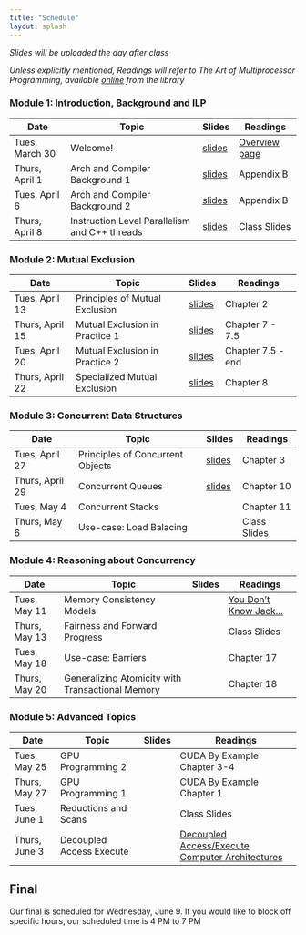 ```yaml
---
title: "Schedule"
layout: splash
---
```


_Slides will be uploaded the day after class_

_Unless explicitly mentioned, Readings will refer to The Art of Multiprocessor Programming, available [online](https://ucsc.primo.exlibrisgroup.com/permalink/01CDL_SCR_INST/epaiir/alma991025069492304876) from the library_

### Module 1: Introduction, Background and ILP

| Date             | Topic    | Slides |   Readings
|------------------|----------|--------|----------------
| Tues, March 30   | Welcome!                       | [slides](lectures/March30.pdf) | [Overview page](https://sorensenucsc.github.io/CSE113-2021/overview.html)
| Thurs, April 1   | Arch and Compiler Background 1  | [slides](lectures/April1.pdf) | Appendix B
| Tues, April 6    | Arch and Compiler Background 2  | [slides](lectures/April6.pdf) | Appendix B
| Thurs, April 8   | Instruction Level Parallelism and C++ threads  | [slides](lectures/April8.pdf) | Class Slides

### Module 2: Mutual Exclusion

| Date             | Topic    | Slides |   Readings
|------------------|----------|--------|----------------
| Tues, April 13   | Principles of Mutual Exclusion | [slides](lectures/April13.pdf)  | Chapter 2
| Thurs, April 15  | Mutual Exclusion in Practice 1 | [slides](lectures/April15.pdf) | Chapter 7 - 7.5
| Tues, April 20   | Mutual Exclusion in Practice 2 | [slides](lectures/April20.pdf)| Chapter 7.5 - end
| Thurs, April 22  | Specialized Mutual Exclusion   | [slides](lectures/April22.pdf)| Chapter 8

### Module 3: Concurrent Data Structures

| Date             | Topic    | Slides |   Readings
|------------------|----------|--------|----------------
| Tues, April 27   | Principles of Concurrent Objects    | [slides](lectures/April27.pdf) | Chapter 3
| Thurs, April 29  | Concurrent Queues                   | [slides](lectures/April29.pdf) | Chapter 10
| Tues, May 4      | Concurrent Stacks                   | | Chapter 11
| Thurs, May 6     | Use-case: Load Balacing             | | Class Slides

### Module 4: Reasoning about Concurrency

| Date             | Topic    | Slides |   Readings
|------------------|----------|--------|----------------
| Tues, May 11     | Memory Consistency Models                        | | [You Don’t Know Jack...](https://queue.acm.org/detail.cfm?id=2088916)
| Thurs, May 13    | Fairness and Forward Progress                    | | Class Slides
| Tues, May 18     | Use-case: Barriers                               | | Chapter 17
| Thurs, May 20    | Generalizing Atomicity with Transactional Memory | | Chapter 18

### Module 5: Advanced Topics

| Date             | Topic    | Slides |   Readings
|------------------|----------|--------|----------------
| Tues, May 25     | GPU Programming 2        | | CUDA By Example Chapter 3-4
| Thurs, May 27    | GPU Programming 1        | | CUDA By Example Chapter 1
| Tues, June 1     | Reductions and Scans     | | Class Slides
| Thurs, June 3    | Decoupled Access Execute | | [Decoupled Access/Execute Computer Architectures](https://course.ece.cmu.edu/~ece740/f13/lib/exe/fetch.php?media=p289-smith.pdf)

## Final

Our final is scheduled for Wednesday, June 9. If you would like to block off specific hours, our scheduled time is 4 PM to 7 PM
